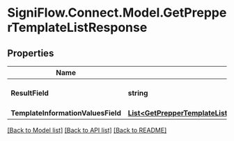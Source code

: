 
# SigniFlow.Connect.Model.GetPrepperTemplateListResponse

## Properties

Name | Type | Description | Notes
------------ | ------------- | ------------- | -------------
**ResultField** | **string** | Displays the result of the call. | 
**TemplateInformationValuesField** | [**List&lt;GetPrepperTemplateListResponseTemplateInformationValuesField&gt;**](GetPrepperTemplateListResponseTemplateInformationValuesField.md) |  | 

[[Back to Model list]](../README.md#documentation-for-models)
[[Back to API list]](../README.md#documentation-for-api-endpoints)
[[Back to README]](../README.md)


